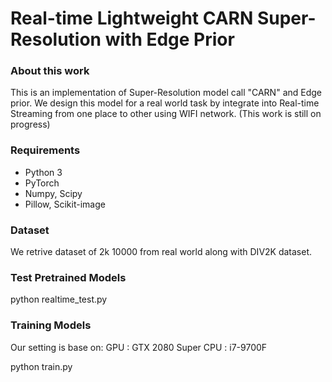 # Real-time Lightweight CARN Super-Resolution with Edge Prior

### About this work
This is an implementation of Super-Resolution model call "CARN" and Edge prior. We design this model for a real world task
by integrate into Real-time Streaming from one place to other using WIFI network.
(This work is still on progress)

### Requirements
- Python 3
- PyTorch
- Numpy, Scipy
- Pillow, Scikit-image

### Dataset
We retrive dataset of 2k 10000 from real world along with DIV2K dataset.

### Test Pretrained Models
python realtime_test.py

### Training Models
Our setting is base on:
GPU : GTX 2080 Super
CPU : i7-9700F

python train.py
